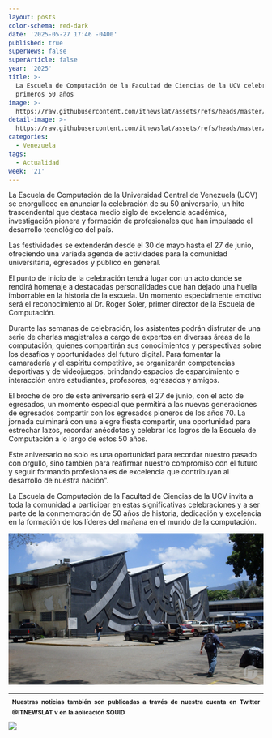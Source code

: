 ```yaml
---
layout: posts
color-schema: red-dark
date: '2025-05-27 17:46 -0400'
published: true
superNews: false
superArticle: false
year: '2025'
title: >-
  La Escuela de Computación de la Facultad de Ciencias de la UCV celebra sus
  primeros 50 años 
image: >-
  https://raw.githubusercontent.com/itnewslat/assets/refs/heads/master/img/540x320/EC-UCV-p.jpg
detail-image: >-
  https://raw.githubusercontent.com/itnewslat/assets/refs/heads/master/img/1024x680/EC-UCV-g.jpg
categories:
  - Venezuela
tags:
  - Actualidad
week: '21'
---
```

La Escuela de Computación de la Universidad Central de Venezuela (UCV) se enorgullece en anunciar la celebración de su 50 aniversario, un hito trascendental que destaca  medio siglo de excelencia académica, investigación pionera y formación de profesionales que han impulsado el desarrollo tecnológico del país. 

Las festividades se extenderán desde el 30 de mayo hasta el 27 de junio, ofreciendo una variada agenda de actividades para la comunidad universitaria, egresados y público en general.

El punto de inicio de la celebración tendrá lugar con un acto donde se rendirá homenaje a destacadas personalidades que han dejado una huella imborrable en la historia de la escuela. Un momento especialmente emotivo será el reconocimiento al Dr. Roger Soler, primer director de la Escuela de Computación.

Durante las semanas de celebración, los asistentes podrán disfrutar de una serie de charlas magistrales a cargo de expertos en diversas áreas de la computación, quienes compartirán sus conocimientos y perspectivas sobre los desafíos y oportunidades del futuro digital. Para fomentar la camaradería y el espíritu competitivo, se organizarán competencias deportivas y de videojuegos, brindando espacios de esparcimiento e interacción entre estudiantes, profesores, egresados y amigos.

El broche de oro de este aniversario será el 27 de junio, con el acto de egresados, un momento  especial que permitirá a las nuevas generaciones de egresados compartir con los egresados pioneros de los años 70. La jornada culminará con una alegre fiesta compartir, una oportunidad para estrechar lazos, recordar anécdotas y celebrar los logros de la Escuela de Computación a lo largo de estos 50 años.

Este aniversario no solo es una oportunidad para recordar nuestro pasado con orgullo, sino también para reafirmar nuestro compromiso con el futuro y seguir formando profesionales de excelencia que contribuyan al desarrollo de nuestra nación".
 
La Escuela de Computación de la Facultad de Ciencias de la UCV invita a toda la comunidad a participar en estas significativas celebraciones y a ser parte de la conmemoración de 50 años de historia, dedicación y excelencia en la formación de los líderes del mañana en el mundo de la computación.

![](https://raw.githubusercontent.com/itnewslat/assets/refs/heads/master/img/540x320/EC-UCV-p.jpg)

<table style="height: 42px;" width="569">
<tbody>
<tr>
<td style="text-align: justify;"><sub><strong>Nuestras noticias también son publicadas a través de nuestra cuenta en Twitter <a href="https://twitter.com/itnewslat?lang=es">@ITNEWSLAT</a> y en la aplicación <a href="https://squidapp.co/en/">SQUID</a></strong></sub></td>
</tr>
</tbody>
</table>

<img src="https://tracker.metricool.com/c3po.jpg?hash=56f88a41e39ab42c063cc51676587a04"/>